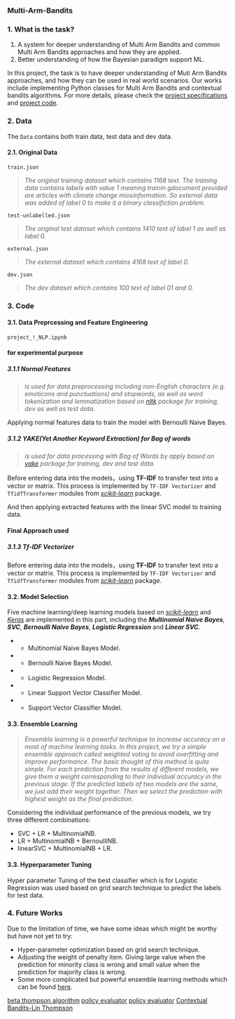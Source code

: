 ### Multi-Arm-Bandits


### 1. What is the task? 
1. A system for deeper understanding of Multi Arm Bandits and common Multi Arm Bandits approaches and how they are applied.
2. Better understanding of how the Bayesian paradigm support ML.




In this project, the task is to have deeper understanding of Muti Arm Bandits approaches, and how they can be used in real world scenarios. Our works include implementing Python classes for Multi Arm Bandits and contextual bandits algorithms. For more details, please check the [project specifications](https://github.com/amarbabuta/Multi-Arm-Bandits/blob/master/project2%20.pdf) and [project code](https://github.com/amarbabuta/Multi-Arm-Bandits/blob/master/ABABUTA.ipynb).

### 2. Data
The `Data` contains both train data, test data and dev data.
#### 2.1. Original Data
`train.json`
> _The original training dataset which contains 1168 text. The training data contains labels with value 1 meaning trainin gdocument provided are articles with climate change miosinformation. So external data was added of label 0 to make it a binary classifiction problem._



`test-unlabelled.json`
> _The original test dataset which contains 1410 text of label 1 as well as label 0._

`external.json`
> _The external dataset which contains 4168 text of label 0._


`dev.json`
> _The dev dataset which contains 100 text of label 01 and 0._




### 3. Code
#### 3.1. Data Preprcessing and Feature Engineering
`project_!_NLP.ipynb`
#### for experimental purpose
##### 3.1.1 Normal Features
> _is used for data preprocessing including non-English characters (e.g. emoticons and punctuations) and stopwords, as well as word tokenization and lemmatization based on [nltk](https://www.nltk.org/) package for training, dev as well as test data._

Applying normal features data to train the model with Bernoulli Naive Bayes.



##### 3.1.2 YAKE(Yet Another Keyword Extraction) for Bag of words

> _is used for data processing with Bag of Words by apply based on [yake](https://github.com/LIAAD/yake) package for training, dev and test data._



Before entering data into the models，using **TF-IDF** to transfer text into a vector or matrix. This process is implemented by `TF-IDF Vectorizer` and `TfidfTransformer` modules from [_scikit-learn_](https://scikit-learn.org/stable/) package.


And then applying extracted features with the linear SVC model to training data.

#### Final Approach used
##### 3.1.3 Tf-IDF Vectorizer

Before entering data into the models，using **TF-IDF** to transfer text into a vector or matrix. This process is implemented by `TF-IDF Vectorizer` and `TfidfTransformer` modules from [_scikit-learn_](https://scikit-learn.org/stable/) package.



#### 3.2. Model Selection
Five machine learning/deep learning models based on [_scikit-learn_](https://scikit-learn.org/stable/) and [_Keras_](https://keras.io/) are implemented in this part, including the **_Multinomial Naive Bayes_**, **_SVC_**, **_Bernoulli Naive Bayes_**, **_Logistic Regression_** and **_Linear SVC_**.

* - Multinomial Naive Bayes Model.
* - Bernoulli Naive Bayes Model.
* - Logistic Regression Model.
* - Linear Support Vector Classifier Model.
* - Support Vector Classifier Model.

#### 3.3. Ensemble Learning

> _Ensemble learning is a powerful technique to increase accuracy on a most of machine learning tasks. In this project, we try a simple ensemble approach called weighted voting to avoid overfitting and improve performance. The basic thought of this method is quite simple. For each prediction from the results of different models, we give them a weight corresponding to their individual accuracy in the previous stage. If the predicted labels of two models are the same, we just add their weight together. Then we select the prediction with highest weight as the final prediction._

Considering the individual performance of the previous models, we try three different combinations: 
* SVC + LR + MultinomialNB.
* LR + MultinomialNB + BernoulliNB.
* linearSVC + MultinomialNB + LR.

#### 3.3. Hyperparameter Tuning

Hyper parameter Tuning of the best classifier which is for Logistic Regression was used based on grid search technique to predict the labels for test data.

### 4. Future Works
Due to the limitation of time, we have some ideas which might be worthy but have not yet to try:
* Hyper-parameter optimization based on grid search technique.
* Adjusting the weight of penalty item. Giving large value when the prediction for minority class is wrong and small value when the  prediction for majority class is wrong.
* Some more complicated but powerful ensemble learning methods which can be found [here](https://mlwave.com/kaggle-ensembling-guide/).


[beta thompson algorithm](http://proceedings.mlr.press/v23/agrawal12/agrawal12.pdf)
[policy evaluator](https://arxiv.org/pdf/1003.0146.pdf)
[policy evaluator](https://arxiv.org/pdf/1003.5956.pdf)
[Contextual Bandits-Lin Thompson](http://proceedings.mlr.press/v28/agrawal13.pdf)

